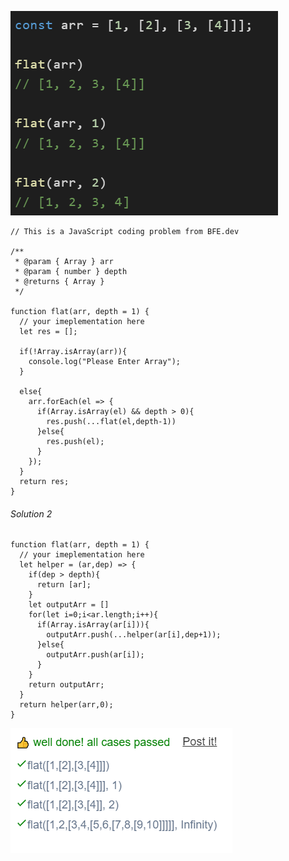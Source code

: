 ![3_implement_Array.prototype.flat__question](./images/3_implement_Array.prototype.flat__question.png)

```JS
// This is a JavaScript coding problem from BFE.dev

/**
 * @param { Array } arr
 * @param { number } depth
 * @returns { Array }
 */

function flat(arr, depth = 1) {
  // your imeplementation here
  let res = [];

  if(!Array.isArray(arr)){
    console.log("Please Enter Array");
  }

  else{
    arr.forEach(el => {
      if(Array.isArray(el) && depth > 0){
        res.push(...flat(el,depth-1))
      }else{
        res.push(el);
      }
    });
  }
  return res;
}
```
###### Solution 2
```JS
function flat(arr, depth = 1) {
  // your imeplementation here
  let helper = (ar,dep) => {
    if(dep > depth){
      return [ar];
    }
    let outputArr = []
    for(let i=0;i<ar.length;i++){
      if(Array.isArray(ar[i])){
        outputArr.push(...helper(ar[i],dep+1));
      }else{
        outputArr.push(ar[i]);
      }
    }
    return outputArr;
  }
  return helper(arr,0);
}
```
![3_implement_Array.prototype.flat__testcase](./images/3_implement_Array.prototype.flat__testcase.png)